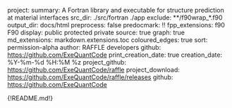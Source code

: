 project:
summary: A Fortran library and executable for structure prediction at material interfaces
src_dir: ./src/fortran
    ./app
exclude: **/f90wrap_*.f90
output_dir: docs/html
preprocess: false
predocmark: !!
fpp_extensions: f90
                F90
display: public
         protected
         private
source: true
graph: true
md_extensions: markdown.extensions.toc
coloured_edges: true
sort: permission-alpha
author: RAFFLE developers
github: https://github.com/ExeQuantCode
print_creation_date: true
creation_date: %Y-%m-%d %H:%M %z
project_github: https://github.com/ExeQuantCode/raffle
project_download: https://github.com/ExeQuantCode/raffle/releases
github: https://github.com/ExeQuantCode

{!README.md!}